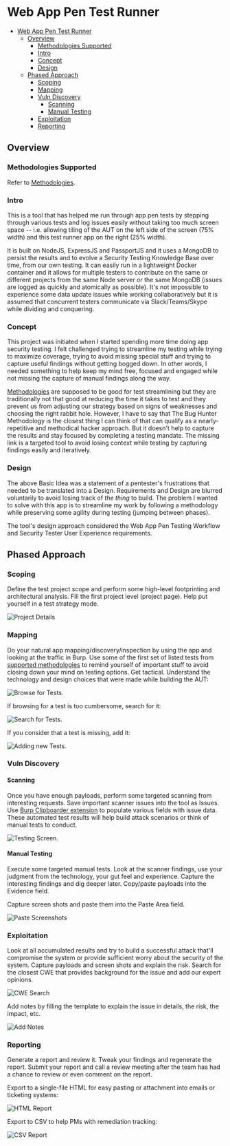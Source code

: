 <link rel="stylesheet" href="/dist/bootstrap/css/bootstrap.min.css">
<link rel="stylesheet" href="/stylesheets/main.css">

# Web App Pen Test Runner

<!-- TOC -->

-   [Web App Pen Test Runner](#web-app-pen-test-runner)
    -   [Overview](#overview)
        -   [Methodologies Supported](#methodologies-supported)
        -   [Intro](#intro)
        -   [Concept](#concept)
        -   [Design](#design)
    -   [Phased Approach](#phased-approach)
        -   [Scoping](#scoping)
        -   [Mapping](#mapping)
        -   [Vuln Discovery](#vuln-discovery)
            -   [Scanning](#scanning)
            -   [Manual Testing](#manual-testing)
        -   [Exploitation](#exploitation)
        -   [Reporting](#reporting)

<!-- /TOC -->

## Overview

### Methodologies Supported

Refer to [Methodologies](Methodologies.md).

### Intro

This is a tool that has helped me run through app pen tests by stepping through various tests and log issues easily without taking too much screen space -- i.e. allowing tiling of the AUT on the left side of the screen (75% width) and this test runner app on the right (25% width).

It is built on NodeJS, ExpressJS and PassportJS and it uses a MongoDB to persist the results and to evolve a Security Testing Knowledge Base over time, from our own testing. It can easily run in a lightweight Docker container and it allows for multiple testers to contribute on the same or different projects from the same Node server or the same MongoDB (issues are logged as quickly and atomically as possible). It's not impossible to experience some data update issues while working collaboratively but it is assumed that concurrent testers communicate via Slack/Teams/Skype while dividing and conquering.

### Concept

This project was initiated when I started spending more time doing app security testing. I felt challenged trying to streamline my testing while trying to maximize coverage, trying to avoid missing special stuff and trying to capture useful findings without getting bogged down. In other words, I needed something to help keep my mind free, focused and engaged while not missing the capture of manual findings along the way.

[Methodologies](Methodologies.md) are supposed to be good for test streamlining but they are traditionally not that good at reducing the time it takes to test and they prevent us from adjusting our strategy based on signs of weaknesses and choosing the right rabbit hole. However, I have to say that The Bug Hunter Methodology is the closest thing I can think of that can qualify as a nearly-repetitive and methodical hacker approach. But it doesn't help to capture the results and stay focused by completing a testing mandate. The missing link is a targeted tool to avoid losing context while testing by capturing findings easily and iteratively.

### Design

The above Basic Idea was a statement of a pentester's frustrations that needed to be translated into a Design. Requirements and Design are blurred voluntarily to avoid losing track of _the thing_ to build. The problem I wanted to solve with this app is to streamline my work by following a methodology while preserving some agility during testing (jumping between phases).

The tool's design approach considered the Web App Pen Testing Workflow and Security Tester User Experience requirements.

## Phased Approach

### Scoping

Define the test project scope and perform some high-level footprinting and architectural analysis. Fill the first project level (project page). Help put yourself in a test strategy mode.

![Project Details](../screenshots/p1.png)

### Mapping

Do your natural app mapping/discovery/inspection by using the app and looking at the traffic in Burp. Use some of the first set of listed tests from [supported methodologies](Methodologies.md) to remind yourself of important stuff to avoid closing down your mind on testing options. Get tactical. Understand the technology and design choices that were made while building the AUT:

![Browse for Tests](../screenshots/p2a.png).

If browsing for a test is too cumbersome, search for it:

![Search for Tests](../screenshots/p2b.png).

If you consider that a test is missing, add it:

![Adding new Tests](../screenshots/p2c.png).

### Vuln Discovery

#### Scanning

Once you have enough payloads, perform some targeted scanning from interesting requests. Save important scanner issues into the tool as Issues. Use [Burp Clipboarder extension](https://github.com/jourzero/clipboarder) to populate various fields with issue data. These automated test results will help build attack scenarios or think of manual tests to conduct.

![Testing Screen](../screenshots/p3.png).

#### Manual Testing

Execute some targeted manual tests. Look at the scanner findings, use your judgment from the technology, your gut feel and experience. Capture the interesting findings and dig deeper later. Copy/paste payloads into the Evidence field.

Capture screen shots and paste them into the Paste Area field.

![Paste Screenshots](../screenshots/p4.png)

### Exploitation

Look at all accumulated results and try to build a successful attack that'll compromise the system or provide sufficient worry about the security of the system. Capture payloads and screen shots and explain the risk. Search for the closest CWE that provides background for the issue and add our expert opinions.

![CWE Search](../screenshots/p5.png)

Add notes by filling the template to explain the issue in details, the risk, the impact, etc.

![Add Notes](../screenshots/p5b.png)

### Reporting

Generate a report and review it. Tweak your findings and regenerate the report. Submit your report and call a review meeting after the team has had a chance to review or even comment on the report.

Export to a single-file HTML for easy pasting or attachment into emails or ticketing systems:

![HTML Report](../screenshots/p6a.png)

Export to CSV to help PMs with remediation tracking:

![CSV Report](../screenshots/p6b.png)
